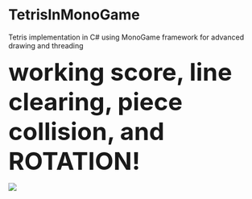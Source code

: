 # TetrisInMonoGame
Tetris implementation in C# using MonoGame framework for advanced drawing and threading

 <font size="+10"><b>working score, line clearing, piece collision, and ROTATION!</b></font>


<img src="https://i.imgur.com/GfFpYlW.png">
